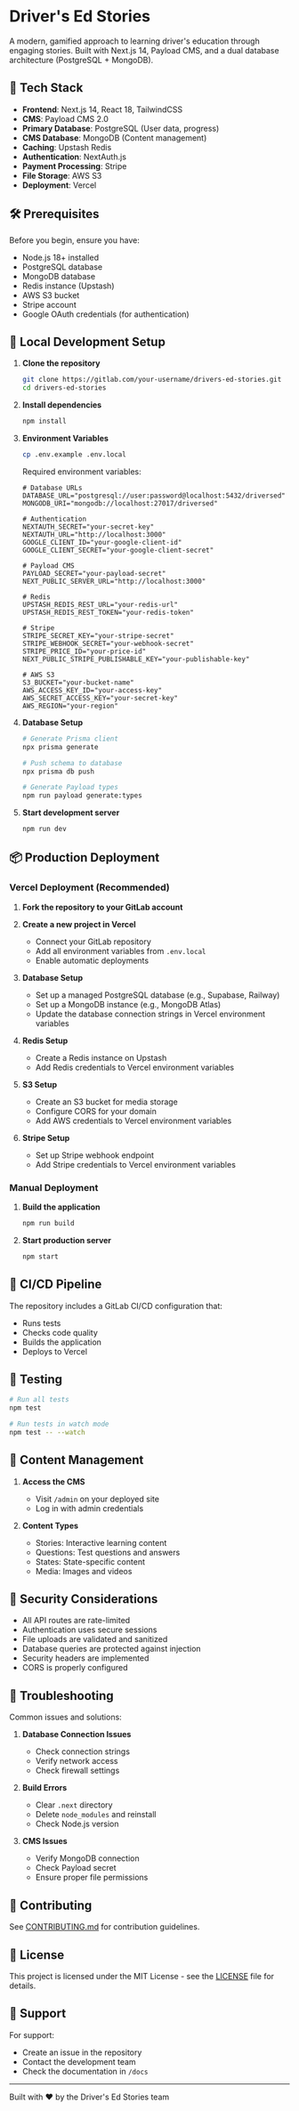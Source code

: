 # Driver's Ed Stories

A modern, gamified approach to learning driver's education through engaging stories. Built with Next.js 14, Payload CMS, and a dual database architecture (PostgreSQL + MongoDB).

## 🚀 Tech Stack

- **Frontend**: Next.js 14, React 18, TailwindCSS
- **CMS**: Payload CMS 2.0
- **Primary Database**: PostgreSQL (User data, progress)
- **CMS Database**: MongoDB (Content management)
- **Caching**: Upstash Redis
- **Authentication**: NextAuth.js
- **Payment Processing**: Stripe
- **File Storage**: AWS S3
- **Deployment**: Vercel

## 🛠 Prerequisites

Before you begin, ensure you have:

- Node.js 18+ installed
- PostgreSQL database
- MongoDB database
- Redis instance (Upstash)
- AWS S3 bucket
- Stripe account
- Google OAuth credentials (for authentication)

## 🔧 Local Development Setup

1. **Clone the repository**
   ```bash
   git clone https://gitlab.com/your-username/drivers-ed-stories.git
   cd drivers-ed-stories
   ```

2. **Install dependencies**
   ```bash
   npm install
   ```

3. **Environment Variables**
   ```bash
   cp .env.example .env.local
   ```
   
   Required environment variables:
   ```env
   # Database URLs
   DATABASE_URL="postgresql://user:password@localhost:5432/driversed"
   MONGODB_URI="mongodb://localhost:27017/driversed"

   # Authentication
   NEXTAUTH_SECRET="your-secret-key"
   NEXTAUTH_URL="http://localhost:3000"
   GOOGLE_CLIENT_ID="your-google-client-id"
   GOOGLE_CLIENT_SECRET="your-google-client-secret"

   # Payload CMS
   PAYLOAD_SECRET="your-payload-secret"
   NEXT_PUBLIC_SERVER_URL="http://localhost:3000"

   # Redis
   UPSTASH_REDIS_REST_URL="your-redis-url"
   UPSTASH_REDIS_REST_TOKEN="your-redis-token"

   # Stripe
   STRIPE_SECRET_KEY="your-stripe-secret"
   STRIPE_WEBHOOK_SECRET="your-webhook-secret"
   STRIPE_PRICE_ID="your-price-id"
   NEXT_PUBLIC_STRIPE_PUBLISHABLE_KEY="your-publishable-key"

   # AWS S3
   S3_BUCKET="your-bucket-name"
   AWS_ACCESS_KEY_ID="your-access-key"
   AWS_SECRET_ACCESS_KEY="your-secret-key"
   AWS_REGION="your-region"
   ```

4. **Database Setup**
   ```bash
   # Generate Prisma client
   npx prisma generate

   # Push schema to database
   npx prisma db push

   # Generate Payload types
   npm run payload generate:types
   ```

5. **Start development server**
   ```bash
   npm run dev
   ```

## 📦 Production Deployment

### Vercel Deployment (Recommended)

1. **Fork the repository to your GitLab account**

2. **Create a new project in Vercel**
   - Connect your GitLab repository
   - Add all environment variables from `.env.local`
   - Enable automatic deployments

3. **Database Setup**
   - Set up a managed PostgreSQL database (e.g., Supabase, Railway)
   - Set up a MongoDB instance (e.g., MongoDB Atlas)
   - Update the database connection strings in Vercel environment variables

4. **Redis Setup**
   - Create a Redis instance on Upstash
   - Add Redis credentials to Vercel environment variables

5. **S3 Setup**
   - Create an S3 bucket for media storage
   - Configure CORS for your domain
   - Add AWS credentials to Vercel environment variables

6. **Stripe Setup**
   - Set up Stripe webhook endpoint
   - Add Stripe credentials to Vercel environment variables

### Manual Deployment

1. **Build the application**
   ```bash
   npm run build
   ```

2. **Start production server**
   ```bash
   npm start
   ```

## 🔄 CI/CD Pipeline

The repository includes a GitLab CI/CD configuration that:
- Runs tests
- Checks code quality
- Builds the application
- Deploys to Vercel

## 🧪 Testing

```bash
# Run all tests
npm test

# Run tests in watch mode
npm test -- --watch
```

## 📝 Content Management

1. **Access the CMS**
   - Visit `/admin` on your deployed site
   - Log in with admin credentials

2. **Content Types**
   - Stories: Interactive learning content
   - Questions: Test questions and answers
   - States: State-specific content
   - Media: Images and videos

## 🔐 Security Considerations

- All API routes are rate-limited
- Authentication uses secure sessions
- File uploads are validated and sanitized
- Database queries are protected against injection
- Security headers are implemented
- CORS is properly configured

## 🚨 Troubleshooting

Common issues and solutions:

1. **Database Connection Issues**
   - Check connection strings
   - Verify network access
   - Check firewall settings

2. **Build Errors**
   - Clear `.next` directory
   - Delete `node_modules` and reinstall
   - Check Node.js version

3. **CMS Issues**
   - Verify MongoDB connection
   - Check Payload secret
   - Ensure proper file permissions

## 🤝 Contributing

See [CONTRIBUTING.md](CONTRIBUTING.md) for contribution guidelines.

## 📄 License

This project is licensed under the MIT License - see the [LICENSE](LICENSE) file for details.

## 💬 Support

For support:
- Create an issue in the repository
- Contact the development team
- Check the documentation in `/docs`

---

Built with ❤️ by the Driver's Ed Stories team